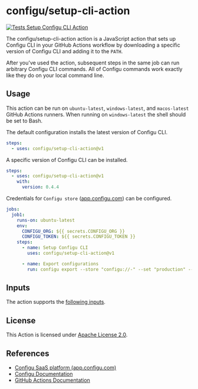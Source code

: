 # configu/setup-cli-action

[![Tests Setup Configu CLI Action](https://github.com/configu/setup-cli-action/actions/workflows/setup-cli-action.yml/badge.svg)](https://github.com/configu/setup-cli-action/actions/workflows/setup-cli-action.yml)

The configu/setup-cli-action action is a JavaScript action that sets up Configu CLI in your GitHub Actions workflow by downloading a specific version of Configu CLI and adding it to the `PATH`.

After you've used the action, subsequent steps in the same job can run arbitrary Configu CLI commands. All of Configu commands work exactly like they do on your local command line.

## Usage

This action can be run on `ubuntu-latest`, `windows-latest`, and `macos-latest` GitHub Actions runners. When running on `windows-latest` the shell should be set to Bash.

The default configuration installs the latest version of Configu CLI.

```yaml
steps:
  - uses: configu/setup-cli-action@v1
```

A specific version of Configu CLI can be installed.

```yaml
steps:
  - uses: configu/setup-cli-action@v1
    with:
      version: 0.4.4
```

Credentials for `Configu store` ([app.configu.com](https://app.configu.com/)) can be configured.

```yaml
jobs:
  job1:
    runs-on: ubuntu-latest
    env:
      CONFIGU_ORG: ${{ secrets.CONFIGU_ORG }}
      CONFIGU_TOKEN: ${{ secrets.CONFIGU_TOKEN }}
    steps:
      - name: Setup Configu CLI
        uses: configu/setup-cli-action@v1

      - name: Export configurations
        run: configu export --store "configu://-" --set "production" --schema "path/to/schema.cfgu.json"
```

## Inputs

The action supports the [following inputs](https://github.com/configu/setup-cli-action/blob/main/action.yml#L4).

## License

This Action is licensed under [Apache License 2.0](https://github.com/configu/setup-cli-action/blob/main/LICENSE).

## References
- [Configu SaaS platform (app.configu.com)](https://app.configu.com/)
- [Configu Documentation](https://configu.com/docs)
- [GitHub Actions Documentation](https://help.github.com/en/categories/automating-your-workflow-with-github-actions)